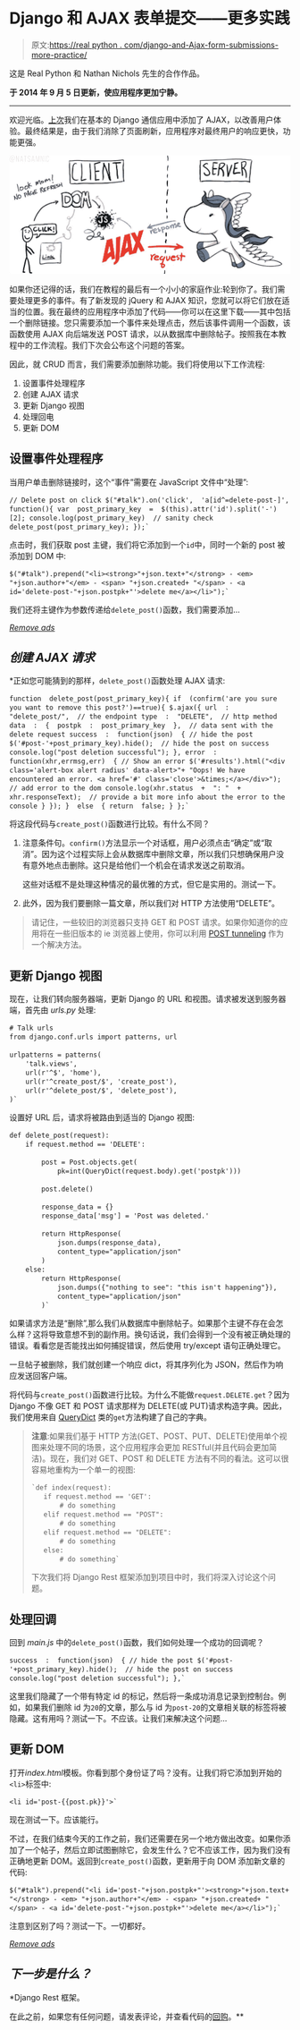# Django 和 AJAX 表单提交——更多实践

> 原文:[https://real python . com/django-and-Ajax-form-submissions-more-practice/](https://realpython.com/django-and-ajax-form-submissions-more-practice/)

这是 Real Python 和 Nathan Nichols 先生的合作作品。

**于 2014 年 9 月 5 日更新，使应用程序更加宁静。**

* * *

欢迎光临。[上次](https://realpython.com/django-and-ajax-form-submissions/)我们在基本的 Django 通信应用中添加了 AJAX，以改善用户体验。最终结果是，由于我们消除了页面刷新，应用程序对最终用户的响应更快，功能更强。

[![Django AJAX comic](img/9ee87b43cc9cdceaa4f3b620560c1c37.png)](https://files.realpython.com/media/django-ajax-comic.4f51a79d40cf.png)

如果你还记得的话，我们在教程的最后有一个小小的家庭作业:轮到你了。我们需要处理更多的事件。有了新发现的 jQuery 和 AJAX 知识，您就可以将它们放在适当的位置。我在最终的应用程序中添加了代码——你可以在这里下载——其中包括一个删除链接。您只需要添加一个事件来处理点击，然后该事件调用一个函数，该函数使用 AJAX 向后端发送 POST 请求，以从数据库中删除帖子。按照我在本教程中的工作流程。我们下次会公布这个问题的答案。

因此，就 CRUD 而言，我们需要添加删除功能。我们将使用以下工作流程:

1.  设置事件处理程序
2.  创建 AJAX 请求
3.  更新 Django 视图
4.  处理回电
5.  更新 DOM

## 设置事件处理程序

当用户单击删除链接时，这个“事件”需要在 JavaScript 文件中“处理”:

```
// Delete post on click $("#talk").on('click',  'a[id^=delete-post-]',  function(){ var  post_primary_key  =  $(this).attr('id').split('-')[2]; console.log(post_primary_key)  // sanity check delete_post(post_primary_key); });` 
```

点击时，我们获取 post 主键，我们将它添加到一个`id`中，同时一个新的 post 被添加到 DOM 中:

```
$("#talk").prepend("<li><strong>"+json.text+"</strong> - <em> "+json.author+"</em> - <span> "+json.created+ "</span> - <a id='delete-post-"+json.postpk+"'>delete me</a></li>");` 
```

我们还将主键作为参数传递给`delete_post()`函数，我们需要添加…

[*Remove ads*](/account/join/)

## *创建 AJAX 请求*

 *正如您可能猜到的那样，`delete_post()`函数处理 AJAX 请求:

```
function  delete_post(post_primary_key){ if  (confirm('are you sure you want to remove this post?')==true){ $.ajax({ url  :  "delete_post/",  // the endpoint type  :  "DELETE",  // http method data  :  {  postpk  :  post_primary_key  },  // data sent with the delete request success  :  function(json)  { // hide the post $('#post-'+post_primary_key).hide();  // hide the post on success console.log("post deletion successful"); }, error  :  function(xhr,errmsg,err)  { // Show an error $('#results').html("<div class='alert-box alert radius' data-alert>"+ "Oops! We have encountered an error. <a href='#' class='close'>&times;</a></div>");  // add error to the dom console.log(xhr.status  +  ": "  +  xhr.responseText);  // provide a bit more info about the error to the console } }); }  else  { return  false; } };` 
```

将这段代码与`create_post()`函数进行比较。有什么不同？

1.  注意条件句。`confirm()`方法显示一个对话框，用户必须点击“确定”或“取消”。因为这个过程实际上会从数据库中删除文章，所以我们只想确保用户没有意外地点击删除。这只是给他们一个机会在请求发送之前取消。

    这些对话框不是处理这种情况的最优雅的方式，但它是实用的。测试一下。

2.  此外，因为我们要删除一篇文章，所以我们对 HTTP 方法使用“DELETE”。

> 请记住，一些较旧的浏览器只支持 GET 和 POST 请求。如果你知道你的应用将在一些旧版本的 ie 浏览器上使用，你可以利用 [POST tunneling](https://gist.github.com/mjhea0/43d7b4285c59c2083123) 作为一个解决方法。

## 更新 Django 视图

现在，让我们转向服务器端，更新 Django 的 URL 和视图。请求被发送到服务器端，首先由 *urls.py* 处理:

```
# Talk urls
from django.conf.urls import patterns, url

urlpatterns = patterns(
    'talk.views',
    url(r'^$', 'home'),
    url(r'^create_post/$', 'create_post'),
    url(r'^delete_post/$', 'delete_post'),
)` 
```

设置好 URL 后，请求将被路由到适当的 Django 视图:

```
def delete_post(request):
    if request.method == 'DELETE':

        post = Post.objects.get(
            pk=int(QueryDict(request.body).get('postpk')))

        post.delete()

        response_data = {}
        response_data['msg'] = 'Post was deleted.'

        return HttpResponse(
            json.dumps(response_data),
            content_type="application/json"
        )
    else:
        return HttpResponse(
            json.dumps({"nothing to see": "this isn't happening"}),
            content_type="application/json"
        )` 
```

如果请求方法是“删除”,那么我们从数据库中删除帖子。如果那个主键不存在会怎么样？这将导致意想不到的副作用。换句话说，我们会得到一个没有被正确处理的错误。看看您是否能找出如何捕捉错误，然后使用 try/except 语句正确处理它。

一旦帖子被删除，我们就创建一个响应 dict，将其序列化为 JSON，然后作为响应发送回客户端。

将代码与`create_post()`函数进行比较。为什么不能做`request.DELETE.get`？因为 Django 不像 GET 和 POST 请求那样为 DELETE(或 PUT)请求构造字典。因此，我们使用来自 [QueryDict](https://docs.djangoproject.com/en/1.6/ref/request-response/#django.http.QueryDict) 类的`get`方法构建了自己的字典。

> **注意**:如果我们基于 HTTP 方法(GET、POST、PUT、DELETE)使用单个视图来处理不同的场景，这个应用程序会更加 RESTful(并且代码会更加简洁)。现在，我们对 GET、POST 和 DELETE 方法有不同的看法。这可以很容易地重构为一个单一的视图:
> 
> ```
> `def index(request):
>    if request.method == 'GET':
>        # do something
>    elif request.method == "POST":
>        # do something
>    elif request.method == "DELETE":
>        # do something
>    else:
>        # do something` 
> ```
> 
> 下次我们将 Django Rest 框架添加到项目中时，我们将深入讨论这个问题。

## 处理回调

回到 *main.js* 中的`delete_post()`函数，我们如何处理一个成功的回调呢？

```
success  :  function(json)  { // hide the post $('#post-'+post_primary_key).hide();  // hide the post on success console.log("post deletion successful"); },` 
```

这里我们隐藏了一个带有特定 id 的标记，然后将一条成功消息记录到控制台。例如，如果我们删除 id 为`20`的文章，那么与 id 为`post-20`的文章相关联的标签将被隐藏。这有用吗？测试一下。不应该。让我们来解决这个问题…

## 更新 DOM

打开*index.html*模板。你看到那个身份证了吗？没有。让我们将它添加到开始的`<li>`标签中:

```
<li id='post-{{post.pk}}'>` 
```

现在测试一下。应该能行。

不过，在我们结束今天的工作之前，我们还需要在另一个地方做出改变。如果你添加了一个帖子，然后立即试图删除它，会发生什么？它不应该工作，因为我们没有正确地更新 DOM。返回到`create_post()`函数，更新用于向 DOM 添加新文章的代码:

```
$("#talk").prepend("<li id='post-"+json.postpk+"'><strong>"+json.text+ "</strong> - <em> "+json.author+"</em> - <span> "+json.created+ "</span> - <a id='delete-post-"+json.postpk+"'>delete me</a></li>");` 
```

注意到区别了吗？测试一下。一切都好。

[*Remove ads*](/account/join/)

## *下一步是什么？*

 *Django Rest 框架。

在此之前，如果您有任何问题，请发表评论，并查看代码的[回购](https://github.com/realpython/django-form-fun)。**